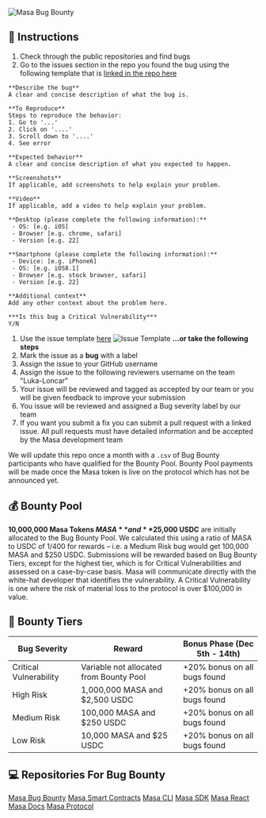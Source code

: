 ![Masa Bug Bounty](https://github.com/masa-finance/bug-bounty/blob/main/src/images/bug-bounty-github-header.jpg "Masa Bug Bounty")

## :mega: Instructions
1. Check through the public repositories and find bugs
1. Go to the issues section in the repo you found the bug using the following template that is [linked in the repo here](https://github.com/masa-finance/bug-bounty/blob/main/.github/ISSUE_TEMPLATE/bug-bounty-report.md)
```
**Describe the bug**
A clear and concise description of what the bug is.

**To Reproduce**
Steps to reproduce the behavior:
1. Go to '...'
2. Click on '....'
3. Scroll down to '....'
4. See error

**Expected behavior**
A clear and concise description of what you expected to happen.

**Screenshots**
If applicable, add screenshots to help explain your problem.

**Video**
If applicable, add a video to help explain your problem. 

**Desktop (please complete the following information):**
 - OS: [e.g. iOS]
 - Browser [e.g. chrome, safari]
 - Version [e.g. 22]

**Smartphone (please complete the following information):**
 - Device: [e.g. iPhone6]
 - OS: [e.g. iOS8.1]
 - Browser [e.g. stock browser, safari]
 - Version [e.g. 22]

**Additional context**
Add any other context about the problem here.

***Is this bug a Critical Vulnerability***
Y/N
```
1. Use the issue template [here](https://github.com/masa-finance/bug-bounty/blob/main/.github/ISSUE_TEMPLATE/bug-bounty-report.md)
![Issue Template](https://github.com/masa-finance/bug-bounty/blob/main/src/images/issue-template.png "Issue Template")
**...or take the following steps**
1. Mark the issue as a **bug** with a label 
1. Assign the issue to your GitHub username
1. Assign the issue to the following reviewers username on the team "Luka-Loncar"
1. Your issue will be reviewed and tagged as accepted by our team or you will be given feedback to improve your submission
1. You issue will be reviewed and assigned a Bug severity label by our team
1. If you want you submit a fix you can submit a pull request with a linked issue. All pull requests must have detailed information and be accepted by the Masa development team

We will update this repo once a month with a `.csv` of Bug Bounty participants who have qualified for the Bounty Pool. Bounty Pool payments will be made once the Masa token is live on the protocol which has not be announced yet. 

## :moneybag: Bounty Pool

**10,000,000 Masa Tokens $MASA** and **$25,000 USDC** are initially allocated to the Bug Bounty Pool. We calculated this using a ratio of MASA to USDC of 1/400 for rewards – i.e. a Medium Risk bug would get 100,000 MASA and $250 USDC. Submissions will be rewarded based on Bug Bounty Tiers, except for the highest tier, which is for Critical Vulnerabilities and assessed on a case-by-case basis. Masa will communicate directly with the white-hat developer that identifies the vulnerability. A Critical Vulnerability is one where the risk of material loss to the protocol is over $100,000 in value.

## :money_with_wings: Bounty Tiers

| Bug Severity | Reward | Bonus Phase (Dec 5th - 14th) |
| --- | --- | --- |
| Critical Vulnerability | Variable not allocated from Bounty Pool | +20% bonus on all bugs found |
| High Risk | 1,000,000 MASA and $2,500 USDC | +20% bonus on all bugs found |
| Medium Risk | 100,000 MASA and $250 USDC | +20% bonus on all bugs found |
| Low Risk | 10,000 MASA and $25 USDC | +20% bonus on all bugs found |

## :computer: Repositories For Bug Bounty

[Masa Bug Bounty](https://github.com/masa-finance/bug-bounty)
[Masa Smart Contracts](https://github.com/masa-finance/masa-contracts-identity)
[Masa CLI](https://github.com/masa-finance/masa-cli)
[Masa SDK](https://github.com/masa-finance/masa-sdk)
[Masa React](https://github.com/masa-finance/masa-react)
[Masa Docs](https://github.com/masa-finance/docs)
[Masa Protocol](https://github.com/masa-finance/masa-protocol)
